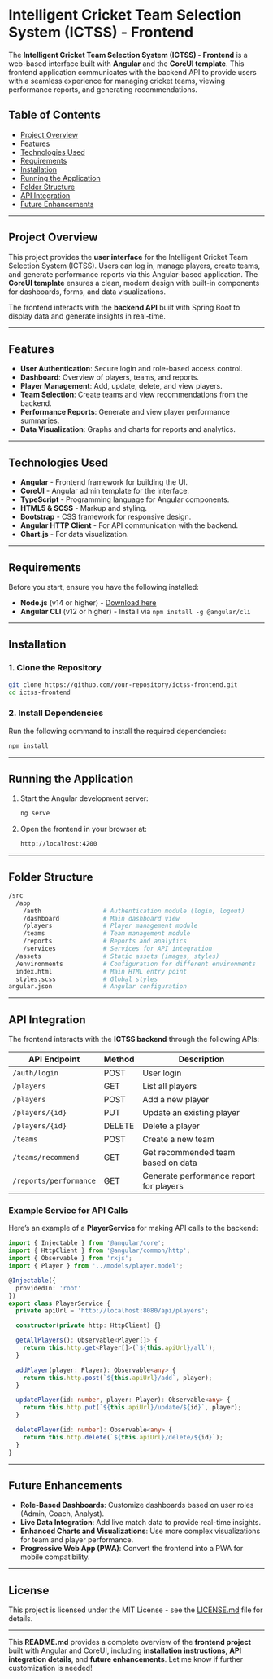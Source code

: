 # Intelligent Cricket Team Selection System (ICTSS) - Frontend

The **Intelligent Cricket Team Selection System (ICTSS) - Frontend** is a web-based interface built with **Angular** and the **CoreUI template**. This frontend application communicates with the backend API to provide users with a seamless experience for managing cricket teams, viewing performance reports, and generating recommendations.

## Table of Contents
- [Project Overview](#project-overview)
- [Features](#features)
- [Technologies Used](#technologies-used)
- [Requirements](#requirements)
- [Installation](#installation)
- [Running the Application](#running-the-application)
- [Folder Structure](#folder-structure)
- [API Integration](#api-integration)
- [Future Enhancements](#future-enhancements)

---

## Project Overview

This project provides the **user interface** for the Intelligent Cricket Team Selection System (ICTSS). Users can log in, manage players, create teams, and generate performance reports via this Angular-based application. The **CoreUI template** ensures a clean, modern design with built-in components for dashboards, forms, and data visualizations.

The frontend interacts with the **backend API** built with Spring Boot to display data and generate insights in real-time.

---

## Features

- **User Authentication**: Secure login and role-based access control.
- **Dashboard**: Overview of players, teams, and reports.
- **Player Management**: Add, update, delete, and view players.
- **Team Selection**: Create teams and view recommendations from the backend.
- **Performance Reports**: Generate and view player performance summaries.
- **Data Visualization**: Graphs and charts for reports and analytics.

---

## Technologies Used

- **Angular** - Frontend framework for building the UI.
- **CoreUI** - Angular admin template for the interface.
- **TypeScript** - Programming language for Angular components.
- **HTML5 & SCSS** - Markup and styling.
- **Bootstrap** - CSS framework for responsive design.
- **Angular HTTP Client** - For API communication with the backend.
- **Chart.js** - For data visualization.

---

## Requirements

Before you start, ensure you have the following installed:

- **Node.js** (v14 or higher) - [Download here](https://nodejs.org/)
- **Angular CLI** (v12 or higher) - Install via `npm install -g @angular/cli`

---

## Installation

### 1. Clone the Repository

```bash
git clone https://github.com/your-repository/ictss-frontend.git
cd ictss-frontend
```

### 2. Install Dependencies

Run the following command to install the required dependencies:

```bash
npm install
```

---

## Running the Application

1. Start the Angular development server:

    ```bash
    ng serve
    ```

2. Open the frontend in your browser at:

    ```bash
    http://localhost:4200
    ```

---

## Folder Structure

```bash
/src
  /app
    /auth                 # Authentication module (login, logout)
    /dashboard            # Main dashboard view
    /players              # Player management module
    /teams                # Team management module
    /reports              # Reports and analytics
    /services             # Services for API integration
  /assets                 # Static assets (images, styles)
  /environments           # Configuration for different environments
  index.html              # Main HTML entry point
  styles.scss             # Global styles
angular.json              # Angular configuration
```

---

## API Integration

The frontend interacts with the **ICTSS backend** through the following APIs:

| API Endpoint                       | Method | Description                              |
|------------------------------------|--------|------------------------------------------|
| `/auth/login`                      | POST   | User login                               |
| `/players`                         | GET    | List all players                         |
| `/players`                         | POST   | Add a new player                         |
| `/players/{id}`                    | PUT    | Update an existing player                |
| `/players/{id}`                    | DELETE | Delete a player                          |
| `/teams`                           | POST   | Create a new team                        |
| `/teams/recommend`                 | GET    | Get recommended team based on data       |
| `/reports/performance`             | GET    | Generate performance report for players |

### Example Service for API Calls

Here’s an example of a **PlayerService** for making API calls to the backend:

```typescript
import { Injectable } from '@angular/core';
import { HttpClient } from '@angular/common/http';
import { Observable } from 'rxjs';
import { Player } from '../models/player.model';

@Injectable({
  providedIn: 'root'
})
export class PlayerService {
  private apiUrl = 'http://localhost:8080/api/players';

  constructor(private http: HttpClient) {}

  getAllPlayers(): Observable<Player[]> {
    return this.http.get<Player[]>(`${this.apiUrl}/all`);
  }

  addPlayer(player: Player): Observable<any> {
    return this.http.post(`${this.apiUrl}/add`, player);
  }

  updatePlayer(id: number, player: Player): Observable<any> {
    return this.http.put(`${this.apiUrl}/update/${id}`, player);
  }

  deletePlayer(id: number): Observable<any> {
    return this.http.delete(`${this.apiUrl}/delete/${id}`);
  }
}
```

---

## Future Enhancements

- **Role-Based Dashboards**: Customize dashboards based on user roles (Admin, Coach, Analyst).
- **Live Data Integration**: Add live match data to provide real-time insights.
- **Enhanced Charts and Visualizations**: Use more complex visualizations for team and player performance.
- **Progressive Web App (PWA)**: Convert the frontend into a PWA for mobile compatibility.

---

## License

This project is licensed under the MIT License - see the [LICENSE.md](LICENSE.md) file for details.

---

This **README.md** provides a complete overview of the **frontend project** built with Angular and CoreUI, including **installation instructions**, **API integration details**, and **future enhancements**. Let me know if further customization is needed!
